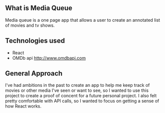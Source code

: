 ## What is Media Queue
Media queue is a one page app that allows a user to create an annotated list of movies and tv shows.

## Technologies used
 * React
 * OMDb api http://www.omdbapi.com

## General Approach
I've had ambitions in the past to create an app to help me keep track of movies or other media I've seen or want to see, so I wanted to use this project to create a proof of concent for a future personal project. I also felt pretty comfortable with API calls, so I wanted to focus on getting a sense of how React works.